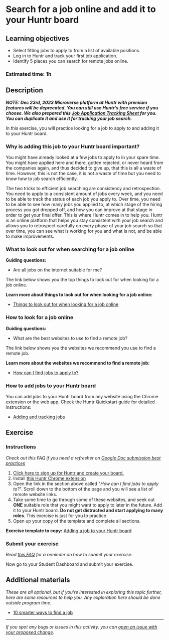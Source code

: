 # Search for a job online and add it to your Huntr board

## Learning objectives

- Select fitting jobs to apply to from a list of available positions.
- Log in to Huntr and track your first job application.
- Identify 5 places you can search for remote jobs online.

### **Estimated time**: 1h

## Description


***NOTE: Dec 23rd, 2023 Microverse platform at Huntr with  premium features will be deprecated. You can still use Huntr’s free service if you choose. We also prepared this [Job Application Tracking Sheet](https://docs.google.com/spreadsheets/d/1dc-U5o5XeJh7IndAUbw_yyyxbi6Vm7ddzveB5jDoC7w/edit#gid=815296917) for you. You can duplicate it and use it for tracking your job search.*** 

In this exercise, you will practice looking for a job to apply to and adding it to your Huntr board.

### Why is adding this job to your Huntr board important?

You might have already looked at a few jobs to apply to in your spare time. You might have applied here and there, gotten rejected, or never heard from the companies again, and thus decided to give up, that this is all a waste of time. However, this is not the case, it is not a waste of time but you need to know how to job search efficiently.

The two tricks to efficient job searching are consistency and retrospection. You need to apply to a consistent amount of jobs every week, and you need to be able to track the status of each job you apply to. Over time, you need to be able to see how many jobs you applied to, at which stage of the hiring process you got dropped off, and how you can improve at that stage in order to get your final offer. This is where Huntr comes in to help you. Huntr is an online platform that helps you stay consistent with your job search and allows you to retrospect carefully on every phase of your job search so that over time, you can see what is working for you and what is not, and be able to make improvements. 

### What to look out for when searching for a job online

**Guiding questions:**

- Are all jobs on the internet suitable for me?

The link below shows you the top things to look out for when looking for a job online.

**Learn more about things to look out for when looking for a job online:**

- [Things to look out for when looking for a job online](https://github.com/microverseinc/curriculum-professional-skills/blob/main/job-search/things-to-look-out-for-when-looking-for-a-job-online.md)

### How to look for a job online

**Guiding questions:**

- What are the best websites to use to find a remote job?

The link below shows you the websites we recommend you use to find a remote job.

**Learn more about the websites we recommend to find a remote job:**

- [How can I find jobs to apply to?](https://microverse.zendesk.com/hc/en-us/articles/360053137813#)

### How to add jobs to your Huntr board

You can add jobs to your Huntr board from any website using the Chrome extension or the web app. Check the Huntr Quickstart guide for detailed instructions:

- [Adding and tracking jobs](https://blog.huntr.co/huntr-quickstart-guide/#:~:text=Adding%20and%20Tracking%20Jobs)


## Exercise

### Instructions

*Check out this FAQ if you need a refresher on [Google Doc submission best practices](https://microverse.zendesk.com/hc/en-us/articles/360063156813)*

1. [Click here to sign up for Huntr and create your board.](https://huntr.co/microverse/signup)
2. Install [this Huntr Chrome extension](https://chrome.google.com/webstore/detail/huntr-job-search-tracker/mihdfbecejheednfigjpdacgeilhlmnf?hl=en)
4. Open the link in the section above called "*How can I find jobs to apply to?*". Scroll down to the bottom of the page and you will see a list of remote website links.
5. Take some time to go through some of these websites, and seek out **ONE** suitable role that you might want to apply to later in the future. Add it to your Huntr board. **Do not get distracted and start applying to many roles**. This exercise is just for you to practice.
6. Open up your copy of the template and complete all sections.

**Exercise template to copy:** [Adding a job to your Huntr board](https://docs.google.com/document/d/1rZ1Dn_JGFVbLwBQGK01kXZJRqYOIK-A8Kp5xc92vmTY/edit#heading=h.jgs62vtxnleo)

### Submit your exercise

*Read [this FAQ](https://microverse.zendesk.com/hc/en-us/articles/360061344234) for a reminder on how to submit your exercise.* 

Now go to your Student Dashboard and submit your exercise.

## Additional materials

*These are all optional, but if you're interested in exploring this topic further, here are some resources to help you. Any exploration here should be done outside program time.*

- [10 smarter ways to find a job](https://www.savethestudent.org/student-jobs/top-10-smarter-ways-to-find-a-job.html)


------

_If you spot any bugs or issues in this activity, you can [open an issue with your proposed change](https://github.com/microverseinc/curriculum-transversal-skills/blob/main/git-github/articles/open_issue.md)._
